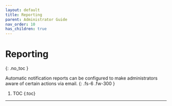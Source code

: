 ```yaml
---
layout: default
title: Reporting
parent: Administrator Guide
nav_order: 10
has_children: true
---
```


# Reporting
{: .no_toc }


Automatic notification reports can be configured to make administrators aware of certain actions via email.
{: .fs-6 .fw-300 }

1. TOC
{:toc}

---
